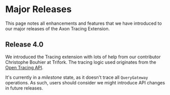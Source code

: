 # Major Releases

This page notes all enhancements and features that we have introduced to our major releases of the Axon Tracing Extension.

## Release 4.0

We introduced the Tracing extension with lots of help from our contributor Christophe Bouhier at Trifork.
The tracing logic used originates from the [Open Tracing API](https://opentracing.io/).

It's currently in a _milestone_ state, as it doesn't trace all `QueryGateway` operations.
As such, users should consider we might introduce API changes in future releases.
